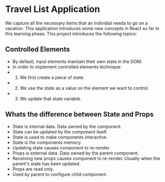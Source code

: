 # Travel List Application

We capture all the necessary items that an individial needs to go on a vacation.
This application introduces some new concepts in React so far in this learning phase.
This project introduces the following topics:

## Controlled Elements

- By default, input elements maintain their own state in the DOM.
- In order to implement controlled elements technique:
- 1. We first create a piece of state.
- 2. We use the state as a value on the element we want to control.
- 3. We update that state variable.

## Whats the difference between State and Props

- State is internal data. Data owned by the component.
- State can be updated by the component itself.
- State is used to make components interactive.
- State is the components memory.
- Updating state causes component to re-render.
- Props is external data. Data owned by the parent component.
- Receiving new props causes component to re-render. Usually when the parent's state has been updated.
- Props are read only.
- Used by parent to configure child component.
